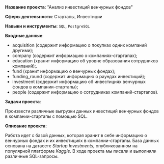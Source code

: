 **Название проекта**: "Анализ инвестиций венчурных фондов"

**Сферы деятельности**: Стартапы, Инвестиции

**Навыки и инструменты**: `SQL`, `PostgreSQL`

**Входные данные**:

* acquisition (cодержит информацию о покупках одних компаний другими);
* company (cодержит информацию о компаниях-стартапах);
* education (хранит информацию об уровне образования сотрудников компаний);.
* fund (хранит информацию о венчурных фондах);
* funding_round (содержит информацию о раундах инвестиций);
* investment (cодержит информацию об инвестициях венчурных фондов в компании-стартапы);
* people (cодержит информацию о сотрудниках компаний-стартапов).

**Задачи проекта**: 

Произвести различные выгрузки данных инвестиций венчурных фондов в компании-стартапы с помощью SQL.

**Описание проекта**:

Работа идет с базой данных, которая хранит в себе информацию о венчурных фондах и их инвестициях в компании-стартапы. База данных основана на датасете *Startup Investments*, опубликованном на популярной платформе *Kaggle*. В ходе проекта мы писали и выполняли различные SQL-запросы.
